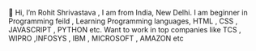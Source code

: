 👋 Hi, I’m Rohit Shrivastava ,
I am from India, New Delhi. 
I am beginner in Programming feild ,
Learning Programming languages,
HTML , CSS , JAVASCRIPT , PYTHON etc.
Want to work in top companies like
TCS , WIPRO ,INFOSYS , IBM , MICROSOFT , AMAZON etc 
